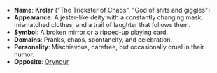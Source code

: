 - **Name**: **Krelar** ("The Trickster of Chaos", "God of shits and giggles")
- **Appearance**: A jester-like deity with a constantly changing mask, mismatched clothes, and a trail of laughter that follows them.
- **Symbol**: A broken mirror or a ripped-up playing card.
- **Domains**: Pranks, chaos, spontaneity, and celebration.
- **Personality**: Mischievous, carefree, but occasionally cruel in their humor.
- **Opposite**: [Oryndur](Pantheon/Oryndur.md)

